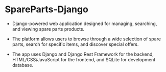 # SpareParts-Django
- Django-powered web application designed for managing, searching, and viewing spare parts products. 

- The platform allows users to browse through a wide selection of spare parts, search for specific items, and discover special offers.

- The app uses Django and Django Rest Framework for the backend, HTML/CSS/JavaScript for the frontend, and SQLite for development database.







